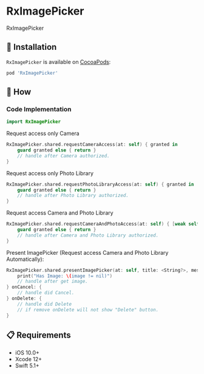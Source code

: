 # RxImagePicker
RxImagePicker

## 📲 Installation

`RxImagePicker` is available on [CocoaPods](https://cocoapods.org/pods/RxImagePicker):
```ruby
pod 'RxImagePicker'
```
## 📝 How
### Code Implementation
```swift
import RxImagePicker
````

Request access only Camera
```swift
RxImagePicker.shared.requestCameraAccess(at: self) { granted in
    guard granted else { return }
    // handle after Camera authorized.
}
```

Request access only Photo Library
```swift
RxImagePicker.shared.requestPhotoLibraryAccess(at: self) { granted in
    guard granted else { return }
    // handle after Photo Library authorized.
}
```

Request access Camera and Photo Library
```swift
RxImagePicker.shared.requestCameraAndPhotoAccess(at: self) { [weak self] granted in
    guard granted else { return }
    // handle after Camera and Photo Library authorized.
}
```

Present ImagePicker (Request access Camera and Photo Library Automatically):
```swift
RxImagePicker.shared.presentImagePicker(at: self, title: <String?>, message: <String?>, allowEditing: <Bool>) { image in
    print("Has Image: \(image != nil)")
    // handle after get image.
} onCancel: {
    // handle did Cancel.
} onDelete: {
    // handle did Delete 
    // if remove onDelete will not show "Delete" button.
}
```

## 📋 Requirements

* iOS 10.0+
* Xcode 12+
* Swift 5.1+
